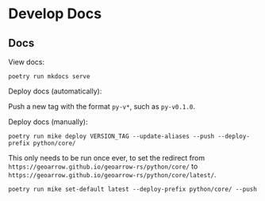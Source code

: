 # Develop Docs

## Docs

View docs:

```
poetry run mkdocs serve
```

Deploy docs (automatically):

Push a new tag with the format `py-v*`, such as `py-v0.1.0`.

Deploy docs (manually):

```
poetry run mike deploy VERSION_TAG --update-aliases --push --deploy-prefix python/core/
```

This only needs to be run once ever, to set the redirect from `https://geoarrow.github.io/geoarrow-rs/python/core/` to `https://geoarrow.github.io/geoarrow-rs/python/core/latest/`.

```
poetry run mike set-default latest --deploy-prefix python/core/ --push
```
